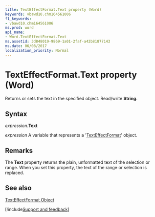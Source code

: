 ```yaml
---
title: TextEffectFormat.Text property (Word)
keywords: vbawd10.chm164561006
f1_keywords:
- vbawd10.chm164561006
ms.prod: word
api_name:
- Word.TextEffectFormat.Text
ms.assetid: 3d848019-9869-1a01-2faf-a42b81877143
ms.date: 06/08/2017
localization_priority: Normal
---
```



# TextEffectFormat.Text property (Word)

Returns or sets the text in the specified object. Read/write  **String**.


## Syntax

_expression_.**Text**

_expression_ A variable that represents a '[TextEffectFormat](Word.TextEffectFormat.md)' object.


## Remarks

The  **Text** property returns the plain, unformatted text of the selection or range. When you set this property, the text of the range or selection is replaced.


## See also


[TextEffectFormat Object](Word.TextEffectFormat.md)

[!include[Support and feedback](~/includes/feedback-boilerplate.md)]